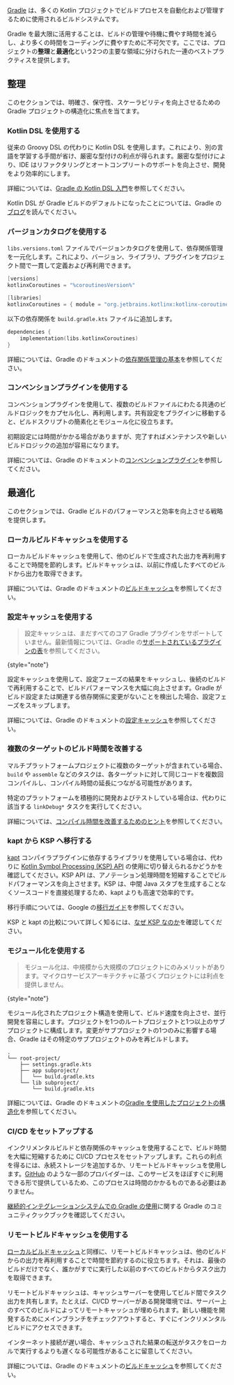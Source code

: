 [//]: # (title: Gradle のベストプラクティス)

[Gradle](https://docs.gradle.org/current/userguide/userguide.html) は、多くの Kotlin プロジェクトでビルドプロセスを自動化および管理するために使用されるビルドシステムです。

Gradle を最大限に活用することは、ビルドの管理や待機に費やす時間を減らし、より多くの時間をコーディングに費やすために不可欠です。ここでは、プロジェクトの**整理**と**最適化**という2つの主要な領域に分けられた一連のベストプラクティスを提供します。

## 整理

このセクションでは、明確さ、保守性、スケーラビリティを向上させるための Gradle プロジェクトの構造化に焦点を当てます。

### Kotlin DSL を使用する

従来の Groovy DSL の代わりに Kotlin DSL を使用します。これにより、別の言語を学習する手間が省け、厳密な型付けの利点が得られます。厳密な型付けにより、IDE はリファクタリングとオートコンプリートのサポートを向上させ、開発をより効率的にします。

詳細については、[Gradle の Kotlin DSL 入門](https://docs.gradle.org/current/userguide/kotlin_dsl.html)を参照してください。

Kotlin DSL が Gradle ビルドのデフォルトになったことについては、Gradle の[ブログ](https://blog.gradle.org/kotlin-dsl-is-now-the-default-for-new-gradle-builds)を読んでください。

### バージョンカタログを使用する

`libs.versions.toml` ファイルでバージョンカタログを使用して、依存関係管理を一元化します。これにより、バージョン、ライブラリ、プラグインをプロジェクト間で一貫して定義および再利用できます。

```kotlin
[versions]
kotlinxCoroutines = "%coroutinesVersion%"

[libraries]
kotlinxCoroutines = { module = "org.jetbrains.kotlinx:kotlinx-coroutines-core", version.ref = "kotlinxCoroutines" }
```

以下の依存関係を `build.gradle.kts` ファイルに追加します。

```kotlin
dependencies {
    implementation(libs.kotlinxCoroutines)
}
```

詳細については、Gradle のドキュメントの[依存関係管理の基本](https://docs.gradle.org/current/userguide/dependency_management_basics.html#version_catalog)を参照してください。

### コンベンションプラグインを使用する

<primary-label ref="advanced"/>

コンベンションプラグインを使用して、複数のビルドファイルにわたる共通のビルドロジックをカプセル化し、再利用します。共有設定をプラグインに移動すると、ビルドスクリプトの簡素化とモジュール化に役立ちます。

初期設定には時間がかかる場合がありますが、完了すればメンテナンスや新しいビルドロジックの追加が容易になります。

詳細については、Gradle のドキュメントの[コンベンションプラグイン](https://docs.gradle.org/current/userguide/custom_plugins.html#sec:convention_plugins)を参照してください。

## 最適化

このセクションでは、Gradle ビルドのパフォーマンスと効率を向上させる戦略を提供します。

### ローカルビルドキャッシュを使用する

ローカルビルドキャッシュを使用して、他のビルドで生成された出力を再利用することで時間を節約します。ビルドキャッシュは、以前に作成したすべてのビルドから出力を取得できます。

詳細については、Gradle のドキュメントの[ビルドキャッシュ](https://docs.gradle.org/current/userguide/build_cache.html)を参照してください。

### 設定キャッシュを使用する

> 設定キャッシュは、まだすべてのコア Gradle プラグインをサポートしていません。最新情報については、Gradle の[サポートされているプラグインの表](https://docs.gradle.org/current/userguide/configuration_cache.html#config_cache:plugins:core)を参照してください。
>
{style="note"}

設定キャッシュを使用して、設定フェーズの結果をキャッシュし、後続のビルドで再利用することで、ビルドパフォーマンスを大幅に向上させます。Gradle がビルド設定または関連する依存関係に変更がないことを検出した場合、設定フェーズをスキップします。

詳細については、Gradle のドキュメントの[設定キャッシュ](https://docs.gradle.org/current/userguide/configuration_cache.html)を参照してください。

### 複数のターゲットのビルド時間を改善する

マルチプラットフォームプロジェクトに複数のターゲットが含まれている場合、`build` や `assemble` などのタスクは、各ターゲットに対して同じコードを複数回コンパイルし、コンパイル時間の延長につながる可能性があります。

特定のプラットフォームを積極的に開発およびテストしている場合は、代わりに該当する `linkDebug*` タスクを実行してください。

詳細については、[コンパイル時間を改善するためのヒント](native-improving-compilation-time.md#gradle-configuration)を参照してください。

### kapt から KSP へ移行する

[kapt](kapt.md) コンパイラプラグインに依存するライブラリを使用している場合は、代わりに [Kotlin Symbol Processing (KSP) API](ksp-overview.md) の使用に切り替えられるかどうかを確認してください。KSP API は、アノテーション処理時間を短縮することでビルドパフォーマンスを向上させます。KSP は、中間 Java スタブを生成することなくソースコードを直接処理するため、kapt よりも高速で効率的です。

移行手順については、Google の[移行ガイド](https://developer.android.com/build/migrate-to-ksp)を参照してください。

KSP と kapt の比較について詳しく知るには、[なぜ KSP なのか](ksp-why-ksp.md)を確認してください。

### モジュール化を使用する

<primary-label ref="advanced"/>

> モジュール化は、中規模から大規模のプロジェクトにのみメリットがあります。マイクロサービスアーキテクチャに基づくプロジェクトには利点を提供しません。
>
{style="note"}

モジュール化されたプロジェクト構造を使用して、ビルド速度を向上させ、並行開発を容易にします。プロジェクトを1つのルートプロジェクトと1つ以上のサブプロジェクトに構成します。変更がサブプロジェクトの1つのみに影響する場合、Gradle はその特定のサブプロジェクトのみを再ビルドします。

```none
.
└── root-project/
    ├── settings.gradle.kts
    ├── app subproject/
    │   └── build.gradle.kts
    └── lib subproject/
        └── build.gradle.kts
```

詳細については、Gradle のドキュメントの[Gradle を使用したプロジェクトの構造化](https://docs.gradle.org/current/userguide/multi_project_builds.html)を参照してください。

### CI/CD をセットアップする
<primary-label ref="advanced"/>

インクリメンタルビルドと依存関係のキャッシュを使用することで、ビルド時間を大幅に短縮するために CI/CD プロセスをセットアップします。これらの利点を得るには、永続ストレージを追加するか、リモートビルドキャッシュを使用します。[GitHub](https://github.com/features/actions) のような一部のプロバイダーは、このサービスをほぼすぐに利用できる形で提供しているため、このプロセスは時間のかかるものである必要はありません。

[継続的インテグレーションシステムでの Gradle の使用](https://cookbook.gradle.org/ci/)に関する Gradle のコミュニティクックブックを確認してください。

### リモートビルドキャッシュを使用する
<primary-label ref="advanced"/>

[ローカルビルドキャッシュ](#use-local-build-cache)と同様に、リモートビルドキャッシュは、他のビルドからの出力を再利用することで時間を節約するのに役立ちます。それは、最後のビルドだけでなく、誰かがすでに実行した以前のすべてのビルドからタスク出力を取得できます。

リモートビルドキャッシュは、キャッシュサーバーを使用してビルド間でタスク出力を共有します。たとえば、CI/CD サーバーがある開発環境では、サーバー上のすべてのビルドによってリモートキャッシュが埋められます。新しい機能を開発するためにメインブランチをチェックアウトすると、すぐにインクリメンタルビルドにアクセスできます。

インターネット接続が遅い場合、キャッシュされた結果の転送がタスクをローカルで実行するよりも遅くなる可能性があることに留意してください。

詳細については、Gradle のドキュメントの[ビルドキャッシュ](https://docs.gradle.org/current/userguide/build_cache.html)を参照してください。